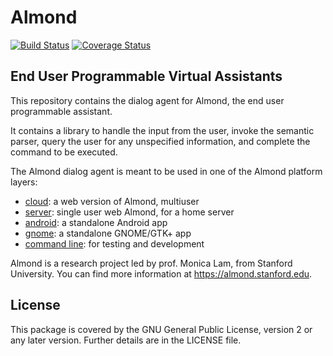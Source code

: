 # Almond

[![Build Status](https://travis-ci.org/Stanford-Mobisocial-IoT-Lab/almond-dialog-agent.svg?branch=master)](https://travis-ci.org/Stanford-Mobisocial-IoT-Lab/almond-dialog-agent) [![Coverage Status](https://coveralls.io/repos/github/Stanford-Mobisocial-IoT-Lab/almond-dialog-agent/badge.svg?branch=master)](https://coveralls.io/github/Stanford-Mobisocial-IoT-Lab/almond-dialog-agent?branch=master)

## End User Programmable Virtual Assistants

This repository contains the dialog agent for Almond, the end user programmable
assistant.

It contains a library to handle the input from the user, invoke the
semantic parser, query the user for any unspecified information, and
complete the command to be executed.

The Almond dialog agent is meant to be used in one of the Almond platform layers:
- [cloud](https://github.com/Stanford-Mobisocial-IoT-Lab/thingengine-platform-cloud): a web version of Almond, multiuser
- [server](https://github.com/Stanford-Mobisocial-IoT-Lab/thingengine-platform-server): single user web Almond, for a home server
- [android](https://github.com/Stanford-Mobisocial-IoT-Lab/thingengine-platform-android): a standalone Android app
- [gnome](https://github.com/Stanford-Mobisocial-IoT-Lab/thingengine-platform-gnome): a standalone GNOME/GTK+ app
- [command line](https://github.com/Stanford-Mobisocial-IoT-Lab/thingengine-platform-cmdline): for testing and development

Almond is a research project led by prof. Monica Lam, from Stanford University.
You can find more information at <https://almond.stanford.edu>.

## License

This package is covered by the GNU General Public License, version 2
or any later version. Further details are in the LICENSE file.
